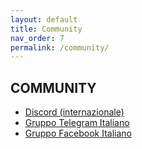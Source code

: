 ```yaml
---
layout: default
title: Community
nav_order: 7
permalink: /community/
---
```


## COMMUNITY

* [Discord (internazionale)](https://discord.klipper3d.org/)
* [Gruppo Telegram Italiano](https://t.me/Klipper3DITA)
* [Gruppo Facebook Italiano](https://www.facebook.com/groups/2753077415021752)
